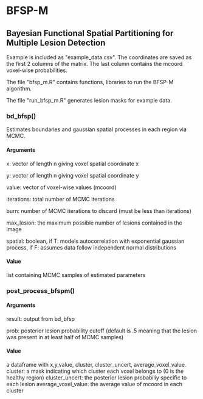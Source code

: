 # BFSP-M 
## Bayesian Functional Spatial Partitioning for Multiple Lesion Detection 

Example is included as "example_data.csv". The coordinates are saved as the first 2 columns of the matrix. The last column contains the mcoord voxel-wise probabilities. 

The file "bfsp_m.R" contains functions, libraries to run the BFSP-M algorithm.  

The file "run_bfsp_m.R" generates lesion masks for example data. 

### bd_bfsp()

Estimates boundaries and gaussian spatial processes in each region via MCMC. 

#### Arguments

x: vector of length n giving voxel spatial coordinate x

y: vector of length n giving voxel spatial coordinate y

value: vector of voxel-wise values (mcoord)

iterations: total number of MCMC iterations 

burn: number of MCMC iterations to discard (must be less than iterations)

max_lesion: the maximum possible number of lesions contained in the image  

spatial: boolean, if T: models autocorrelation with exponential gaussian process, if F: assumes data follow independent normal distributions

#### Value

list containing MCMC samples of estimated parameters  

### post_process_bfspm()

#### Arguments

result: output from bd_bfsp

prob: posterior lesion probability cutoff (default is .5 meaning that the lesion was present in at least half of MCMC samples) 

#### Value

a dataframe with x,y,value, cluster, cluster_uncert, average_voxel_value. 
cluster: a mask indicating which cluster each voxel belongs to (0 is the healthy region)
cluster_uncert: the posterior lesion probabiliy specific to each lesion
average_voxel_value: the average value of mcoord in each cluster 

